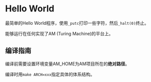 # Hello World

最简单的Hello World程序，使用`_putc`打印一些字符，然后`_halt(0)`终止。

能够运行在任何实现了AM (Turing Machine)的平台上。

## 编译指南

编译前需要设置环境变量AM_HOME为AM项目所在的**绝对路径**。

编译时用`make ARCH=xxx`指定具体的体系结构。

